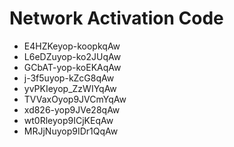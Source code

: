 # Network Activation Code
* E4HZKeyop-koopkqAw
* L6eDZuyop-ko2JUqAw
* GCbAT-yop-koEKAqAw
* j-3f5uyop-kZcG8qAw
* yvPKIeyop_ZzWIYqAw
* TVVaxOyop9JVCmYqAw
* xd826-yop9JVe28qAw
* wt0Rleyop9ICjKEqAw
* MRJjNuyop9IDr1QqAw